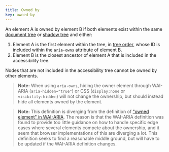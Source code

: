 ```yaml
---
title: Owned by
key: owned-by
---
```


An element A is owned by element B if both elements exist within the same [document tree]() or [shadow tree]() and either:

1. Element A is the first element within the tree, in [tree order](), whose ID is included within the `aria-owns` attribute of element B.
2. Element B is the closest ancestor of element A that is included in the accessibility tree.

Nodes that are not included in the accessibility tree cannot be owned by other elements.

> **Note:** When using `aria-owns`, hiding the owner element through WAI-ARIA (`aria-hidden="true"`) or CSS (`display:none` or `visibility:hidden`) will not change the ownership, but should instead hide all elements owned by the element.

> **Note:** This definition is diverging from the definition of ["owned element" in WAI-ARIA](https://www.w3.org/TR/wai-aria-1.1/#dfn-owned-element). The reason is that the WAI-ARIA definition was found to provide too little guidance on how to handle specific edge cases where several elements compete about the ownership, and it seem that browser implementations of this are diverging a lot. This definition seeks to find a reasonable middle ground, but will have to be updated if the WAI-ARIA definition changes.
